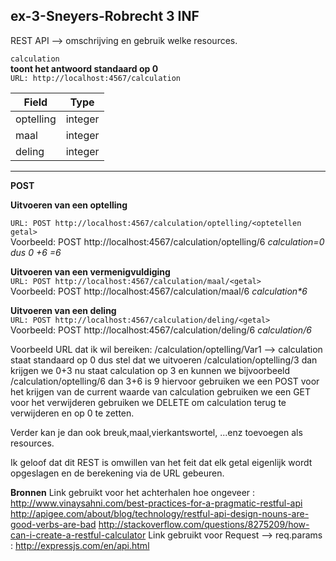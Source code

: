 ## ex-3-Sneyers-Robrecht 3 INF

REST API --> omschrijving en gebruik welke resources. 

`calculation`    
**toont het antwoord standaard op 0**       
`URL: http://localhost:4567/calculation`

| Field         | Type          |
| ------------- |:-------------:|
| optelling     | integer       |
| maal          | integer       |
| deling        | integer       |
***
**POST**    
      

**Uitvoeren van een optelling**    
     
`URL: POST http://localhost:4567/calculation/optelling/<optetellen getal>`      
Voorbeeld: POST http://localhost:4567/calculation/optelling/6 _calculation=0 dus 0 +6 =6_    
   
**Uitvoeren van een vermenigvuldiging**    
`URL: POST http://localhost:4567/calculation/maal/<getal>`   
Voorbeeld: POST http://localhost:4567/calculation/maal/6 _calculation*6_    
     
**Uitvoeren van een deling**    
`URL: POST http://localhost:4567/calculation/deling/<getal>`    
Voorbeeld: POST http://localhost:4567/calculation/deling/6 _calculation/6_    
     
  
     




Voorbeeld URL dat ik wil bereiken: /calculation/optelling/Var1 --> calculation staat standaard op 0 dus stel dat we uitvoeren /calculation/optelling/3 dan krijgen we 0+3
nu staat calculation op 3 en kunnen we bijvoorbeeld /calculation/optelling/6 dan 3+6 is 9
hiervoor gebruiken we een POST 
voor het krijgen van de current waarde van calculation gebruiken we een GET
voor het verwijderen gebruiken we DELETE om calculation terug te verwijderen en op 0 te zetten.

Verder kan je dan ook breuk,maal,vierkantswortel, ...enz toevoegen als resources.

Ik geloof dat dit REST is omwillen van het feit dat elk getal eigenlijk wordt opgeslagen en de berekening via de URL gebeuren.

**Bronnen**
Link gebruikt voor het achterhalen hoe ongeveer : http://www.vinaysahni.com/best-practices-for-a-pragmatic-restful-api
http://apigee.com/about/blog/technology/restful-api-design-nouns-are-good-verbs-are-bad
http://stackoverflow.com/questions/8275209/how-can-i-create-a-restful-calculator
Link gebruikt voor Request --> req.params : http://expressjs.com/en/api.html


